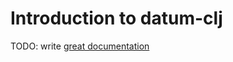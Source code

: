 # Introduction to datum-clj

TODO: write [great documentation](http://jacobian.org/writing/what-to-write/)
